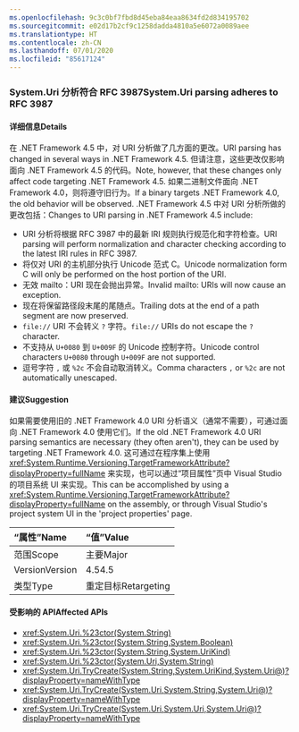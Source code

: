 ```yaml
---
ms.openlocfilehash: 9c3c0bf7fbd8d45eba84eaa8634fd2d834195702
ms.sourcegitcommit: e02d17b2cf9c1258dadda4810a5e6072a0089aee
ms.translationtype: HT
ms.contentlocale: zh-CN
ms.lasthandoff: 07/01/2020
ms.locfileid: "85617124"
---
```

### <a name="systemuri-parsing-adheres-to-rfc-3987"></a><span data-ttu-id="823ba-101">System.Uri 分析符合 RFC 3987</span><span class="sxs-lookup"><span data-stu-id="823ba-101">System.Uri parsing adheres to RFC 3987</span></span>

#### <a name="details"></a><span data-ttu-id="823ba-102">详细信息</span><span class="sxs-lookup"><span data-stu-id="823ba-102">Details</span></span>

<span data-ttu-id="823ba-103">在 .NET Framework 4.5 中，对 URI 分析做了几方面的更改。</span><span class="sxs-lookup"><span data-stu-id="823ba-103">URI parsing has changed in several ways in .NET Framework 4.5.</span></span> <span data-ttu-id="823ba-104">但请注意，这些更改仅影响面向 .NET Framework 4.5 的代码。</span><span class="sxs-lookup"><span data-stu-id="823ba-104">Note, however, that these changes only affect code targeting .NET Framework 4.5.</span></span> <span data-ttu-id="823ba-105">如果二进制文件面向 .NET Framework 4.0，则将遵守旧行为。</span><span class="sxs-lookup"><span data-stu-id="823ba-105">If a binary targets .NET Framework 4.0, the old behavior will be observed.</span></span> <span data-ttu-id="823ba-106">.NET Framework 4.5 中对 URI 分析所做的更改包括：</span><span class="sxs-lookup"><span data-stu-id="823ba-106">Changes to URI parsing in .NET Framework 4.5 include:</span></span>

- <span data-ttu-id="823ba-107">URI 分析将根据 RFC 3987 中的最新 IRI 规则执行规范化和字符检查。</span><span class="sxs-lookup"><span data-stu-id="823ba-107">URI parsing will perform normalization and character checking according to the latest IRI rules in RFC 3987.</span></span>
- <span data-ttu-id="823ba-108">将仅对 URI 的主机部分执行 Unicode 范式 C。</span><span class="sxs-lookup"><span data-stu-id="823ba-108">Unicode normalization form C will only be performed on the host portion of the URI.</span></span>
- <span data-ttu-id="823ba-109">无效 mailto：URI 现在会抛出异常。</span><span class="sxs-lookup"><span data-stu-id="823ba-109">Invalid mailto: URIs will now cause an exception.</span></span>
- <span data-ttu-id="823ba-110">现在将保留路径段末尾的尾随点。</span><span class="sxs-lookup"><span data-stu-id="823ba-110">Trailing dots at the end of a path segment are now preserved.</span></span>
- <span data-ttu-id="823ba-111">`file://` URI 不会转义 `?` 字符。</span><span class="sxs-lookup"><span data-stu-id="823ba-111">`file://` URIs do not escape the `?` character.</span></span>
- <span data-ttu-id="823ba-112">不支持从 `U+0080` 到 `U+009F` 的 Unicode 控制字符。</span><span class="sxs-lookup"><span data-stu-id="823ba-112">Unicode control characters `U+0080` through `U+009F` are not supported.</span></span>
- <span data-ttu-id="823ba-113">逗号字符 `,` 或 `%2c` 不会自动取消转义。</span><span class="sxs-lookup"><span data-stu-id="823ba-113">Comma characters `,` or `%2c` are not automatically unescaped.</span></span>

#### <a name="suggestion"></a><span data-ttu-id="823ba-114">建议</span><span class="sxs-lookup"><span data-stu-id="823ba-114">Suggestion</span></span>

<span data-ttu-id="823ba-115">如果需要使用旧的 .NET Framework 4.0 URI 分析语义（通常不需要），可通过面向 .NET Framework 4.0 使用它们。</span><span class="sxs-lookup"><span data-stu-id="823ba-115">If the old .NET Framework 4.0 URI parsing semantics are necessary (they often aren't), they can be used by targeting .NET Framework 4.0.</span></span> <span data-ttu-id="823ba-116">这可通过在程序集上使用 <xref:System.Runtime.Versioning.TargetFrameworkAttribute?displayProperty=fullName> 来实现，也可以通过“项目属性”页中 Visual Studio 的项目系统 UI 来实现。</span><span class="sxs-lookup"><span data-stu-id="823ba-116">This can be accomplished by using a <xref:System.Runtime.Versioning.TargetFrameworkAttribute?displayProperty=fullName> on the assembly, or through Visual Studio's project system UI in the 'project properties' page.</span></span>

| <span data-ttu-id="823ba-117">“属性”</span><span class="sxs-lookup"><span data-stu-id="823ba-117">Name</span></span>    | <span data-ttu-id="823ba-118">“值”</span><span class="sxs-lookup"><span data-stu-id="823ba-118">Value</span></span>       |
|:--------|:------------|
| <span data-ttu-id="823ba-119">范围</span><span class="sxs-lookup"><span data-stu-id="823ba-119">Scope</span></span>   | <span data-ttu-id="823ba-120">主要</span><span class="sxs-lookup"><span data-stu-id="823ba-120">Major</span></span>       |
| <span data-ttu-id="823ba-121">Version</span><span class="sxs-lookup"><span data-stu-id="823ba-121">Version</span></span> | <span data-ttu-id="823ba-122">4.5</span><span class="sxs-lookup"><span data-stu-id="823ba-122">4.5</span></span>         |
| <span data-ttu-id="823ba-123">类型</span><span class="sxs-lookup"><span data-stu-id="823ba-123">Type</span></span>    | <span data-ttu-id="823ba-124">重定目标</span><span class="sxs-lookup"><span data-stu-id="823ba-124">Retargeting</span></span> |

#### <a name="affected-apis"></a><span data-ttu-id="823ba-125">受影响的 API</span><span class="sxs-lookup"><span data-stu-id="823ba-125">Affected APIs</span></span>

- <xref:System.Uri.%23ctor(System.String)>
- <xref:System.Uri.%23ctor(System.String,System.Boolean)>
- <xref:System.Uri.%23ctor(System.String,System.UriKind)>
- <xref:System.Uri.%23ctor(System.Uri,System.String)>
- <xref:System.Uri.TryCreate(System.String,System.UriKind,System.Uri@)?displayProperty=nameWithType>
- <xref:System.Uri.TryCreate(System.Uri,System.String,System.Uri@)?displayProperty=nameWithType>
- <xref:System.Uri.TryCreate(System.Uri,System.Uri,System.Uri@)?displayProperty=nameWithType>
